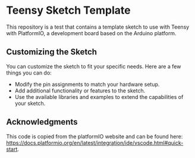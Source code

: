 # Teensy Sketch Template

This repository is a test that contains a template sketch to use with Teensy with PlatformIO, a development board based on the Arduino platform.


## Customizing the Sketch

You can customize the sketch to fit your specific needs. Here are a few things you can do:

- Modify the pin assignments to match your hardware setup.
- Add additional functionality or features to the sketch.
- Use the available libraries and examples to extend the capabilities of your sketch.

## Acknowledgments

This code is copied from the platformIO website and can be found here: https://docs.platformio.org/en/latest/integration/ide/vscode.html#quick-start.

